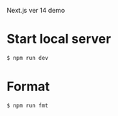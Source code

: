 Next.js ver 14 demo

# Start local server

```bash
$ npm run dev
```

# Format

```bash
$ npm run fmt
```
